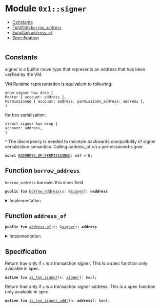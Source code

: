 
<a id="0x1_signer"></a>

# Module `0x1::signer`



-  [Constants](#@Constants_0)
-  [Function `borrow_address`](#0x1_signer_borrow_address)
-  [Function `address_of`](#0x1_signer_address_of)
-  [Specification](#@Specification_1)


<pre><code></code></pre>



<a id="@Constants_0"></a>

## Constants


<a id="0x1_signer_EADDRESS_OF_PERMISSIONED"></a>

signer is a builtin move type that represents an address that has been verfied by the VM.

VM Runtime representation is equivalent to following:
```
enum signer has drop {
Master { account: address },
Permissioned { account: address, permissions_address: address },
}
```

for bcs serialization:

```
struct signer has drop {
account: address,
}
```
^ The discrepency is needed to maintain backwards compatibility of signer serialization
semantics.
Calling address_of on a permissioned signer.


<pre><code><b>const</b> <a href="signer.md#0x1_signer_EADDRESS_OF_PERMISSIONED">EADDRESS_OF_PERMISSIONED</a>: u64 = 0;
</code></pre>



<a id="0x1_signer_borrow_address"></a>

## Function `borrow_address`

<code>borrow_address</code> borrows this inner field


<pre><code><b>public</b> <b>fun</b> <a href="signer.md#0x1_signer_borrow_address">borrow_address</a>(s: &<a href="signer.md#0x1_signer">signer</a>): &<b>address</b>
</code></pre>



<details>
<summary>Implementation</summary>


<pre><code><b>native</b> <b>public</b> <b>fun</b> <a href="signer.md#0x1_signer_borrow_address">borrow_address</a>(s: &<a href="signer.md#0x1_signer">signer</a>): &<b>address</b>;
</code></pre>



</details>

<a id="0x1_signer_address_of"></a>

## Function `address_of`



<pre><code><b>public</b> <b>fun</b> <a href="signer.md#0x1_signer_address_of">address_of</a>(s: &<a href="signer.md#0x1_signer">signer</a>): <b>address</b>
</code></pre>



<details>
<summary>Implementation</summary>


<pre><code><b>public</b> <b>fun</b> <a href="signer.md#0x1_signer_address_of">address_of</a>(s: &<a href="signer.md#0x1_signer">signer</a>): <b>address</b> {
    *<a href="signer.md#0x1_signer_borrow_address">borrow_address</a>(s)
}
</code></pre>



</details>

<a id="@Specification_1"></a>

## Specification

Return true only if <code>s</code> is a transaction signer. This is a spec function only available in spec.


<a id="0x1_signer_is_txn_signer"></a>


<pre><code><b>native</b> <b>fun</b> <a href="signer.md#0x1_signer_is_txn_signer">is_txn_signer</a>(s: <a href="signer.md#0x1_signer">signer</a>): bool;
</code></pre>


Return true only if <code>a</code> is a transaction signer address. This is a spec function only available in spec.


<a id="0x1_signer_is_txn_signer_addr"></a>


<pre><code><b>native</b> <b>fun</b> <a href="signer.md#0x1_signer_is_txn_signer_addr">is_txn_signer_addr</a>(a: <b>address</b>): bool;
</code></pre>


[move-book]: https://aptos.dev/move/book/SUMMARY
